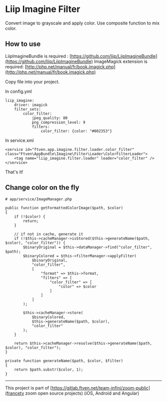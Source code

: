 # Liip Imagine Filter

Convert image to grayscale and apply color. Use composite function to mix color.

## How to use

LiipImagineBundle is required : [https://github.com/liip/LiipImagineBundle](https://github.com/liip/LiipImagineBundle)
ImageMagick extension is required: [http://php.net/manual/fr/book.imagick.php](http://php.net/manual/fr/book.imagick.php)

Copy file into your project.

In config.yml

```
liip_imagine:
    driver: imagick
    filter_sets:
        color_filter:
            jpeg_quality: 80
            png_compression_level: 9
            filters:
                color_filter: {color: "#002353"}
```
 
In service.xml
 
```
<service id="ftven.app.imagine.filter.loader.color_filter" class="Ftven\AppBundle\Imagine\Filter\Loader\ColorFilterLoader">
    <tag name="liip_imagine.filter.loader" loader="color_filter" />
</service>
```

That's it!

## Change color on the fly

```
# app/service/ImageManager.php

public function getFormattedColorImage($path, $color)
{
    if (!$color) {
        return;
    }

    // if not in cache, generate it
    if (!$this->cacheManager->isStored($this->generateName($path, $color), "color_filter")) {
        $binaryOriginal = $this->dataManager->find("color_filter", $path);
        $binaryColored = $this->filterManager->applyFilter(
            $binaryOriginal,
            "color_filter",
            [
                "format" => $this->format,
                "filters" => [
                    "color_filter" => [
                        "color" => $color
                    ]
                ]
            ]
        );
        
        $this->cacheManager->store(
            $binaryColored,
            $this->generateName($path, $color),
            "color_filter"
        );
    }

    return $this->cacheManager->resolve($this->generateName($path, $color), "color_filter");
}

private function generateName($path, $color, $filter)
{
    return $path.substr($color, 1);
}
```

---------------------------------------
This project is part of [https://gitlab.ftven.net/team-infini/zoom-public](francetv zoom open source projects) (iOS, Android and Angular)